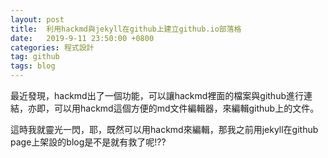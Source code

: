 ```yaml
---
layout: post
title:  利用hackmd與jekyll在github上建立github.io部落格
date:   2019-9-11 23:50:00 +0800
categories: 程式設計
tag: github
tags: blog
---
```


最近發現，hackmd出了一個功能，可以讓hackmd裡面的檔案與github進行連結，亦即，可以用hackmd這個方便的md文件編輯器，來編輯github上的文件。

這時我就靈光一閃，耶，既然可以用hackmd來編輯，那我之前用jekyll在github page上架設的blog是不是就有救了呢!??
